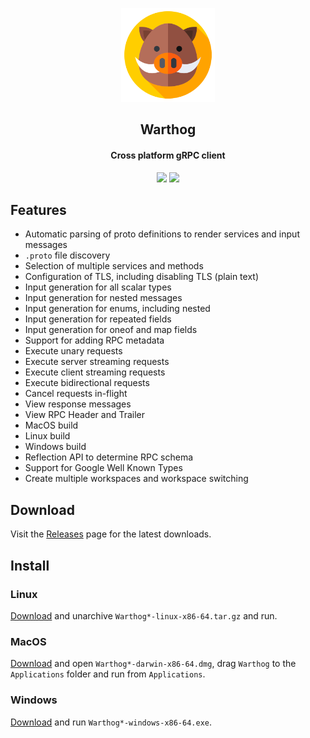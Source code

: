 <p align="center">
<img src="resources/icons/app.png" style="width:150px" width="150" alt="Warthog" />
<h2 align="center">Warthog</h2>
<h4 align="center">Cross platform gRPC client</h4>
</p>
<p align="center">
<a href="https://goreportcard.com/report/github.com/forest33/warthog" target=”_blank”><img src="https://goreportcard.com/badge/github.com/forest33/warthog"/></a>
<img src="https://img.shields.io/github/go-mod/go-version/forest33/warthog?style=flat-square"/>
</p>


## Features

- Automatic parsing of proto definitions to render services and input messages
- `.proto` file discovery
- Selection of multiple services and methods
- Configuration of TLS, including disabling TLS (plain text)
- Input generation for all scalar types
- Input generation for nested messages
- Input generation for enums, including nested
- Input generation for repeated fields
- Input generation for oneof and map fields
- Support for adding RPC metadata
- Execute unary requests
- Execute server streaming requests
- Execute client streaming requests
- Execute bidirectional requests
- Cancel requests in-flight
- View response messages
- View RPC Header and Trailer
- MacOS build
- Linux build
- Windows build
- Reflection API to determine RPC schema
- Support for Google Well Known Types
- Create multiple workspaces and workspace switching

## Download

Visit the [Releases](https://github.com/Forest33/warthog/releases) page for the latest downloads.

## Install

### Linux

[Download](https://github.com/Forest33/warthog/releases) and unarchive `Warthog*-linux-x86-64.tar.gz` and run.

### MacOS

[Download](https://github.com/Forest33/warthog/releases) and open `Warthog*-darwin-x86-64.dmg`, drag `Warthog` to the `Applications` folder and run from `Applications`.

### Windows

[Download](https://github.com/Forest33/warthog/releases) and run `Warthog*-windows-x86-64.exe`.
